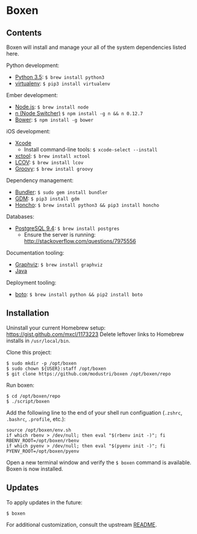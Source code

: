 # Boxen

## Contents

Boxen will install and manage your all of the system dependencies listed here.

Python development:

* [Python 3.5](https://www.python.org/downloads): `$ brew install python3`
* [virtualenv](https://virtualenv.pypa.io/en/latest/installation.html): `$ pip3 install virtualenv`

Ember development:

* [Node.js](http://nodejs.org): `$ brew install node`
* [n (Node Switcher)](https://github.com/tj/n) `$ npm install -g n && n 0.12.7`
* [Bower](http://bower.io/): `$ npm install -g bower`

iOS development:

* [Xcode](https://developer.apple.com/xcode)
  * Install command-line tools: `$ xcode-select --install`
* [xctool](https://github.com/facebook/xctool): `$ brew install xctool`
* [LCOV](http://ltp.sourceforge.net/coverage/lcov.php): `$ brew install lcov`
* [Groovy](http://www.groovy-lang.org): `$ brew install groovy`

Dependency management:

* [Bundler](http://bundler.io): `$ sudo gem install bundler`
* [GDM](http://git-dependency-manager.info): `$ pip3 install gdm`
* [Honcho](https://honcho.readthedocs.org): `$ brew install python3 && pip3 install honcho`

Databases:

* [PostgreSQL 9.4](http://www.postgresql.org/download): `$ brew install postgres`
  * Ensure the server is running: http://stackoverflow.com/questions/7975556

Documentation tooling:

* [Graphviz](http://www.graphviz.org/Download.php): `$ brew install graphviz`
* [Java](http://www.oracle.com/technetwork/java/javase/downloads/jre8-downloads-2133155.html)

Deployment tooling:

* [boto](https://github.com/boto/boto): `$ brew install python && pip2 install boto`

## Installation

Uninstall your current Homebrew setup: https://gist.github.com/mxcl/1173223
Delete leftover links to Homebrew installs in `/usr/local/bin`.

Clone this project:

    $ sudo mkdir -p /opt/boxen
    $ sudo chown ${USER}:staff /opt/boxen
    $ git clone https://github.com/modustri/boxen /opt/boxen/repo

Run boxen:

    $ cd /opt/boxen/repo
    $ ./script/boxen

Add the following line to the end of your shell run configuation (`.zshrc`, `.bashrc`, `.profile`, etc.):

    source /opt/boxen/env.sh
    if which rbenv > /dev/null; then eval "$(rbenv init -)"; fi
    RBENV_ROOT=/opt/boxen/rbenv
    if which pyenv > /dev/null; then eval "$(pyenv init -)"; fi
    PYENV_ROOT=/opt/boxen/pyenv

Open a new terminal window and verify the `$ boxen` command is available. Boxen is now installed.

## Updates

To apply updates in the future:

    $ boxen

For additional customization, consult the upstream [README](https://github.com/boxen/our-boxen#customizing).
